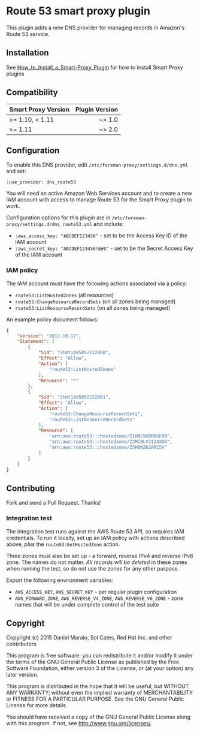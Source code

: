 # Route 53 smart proxy plugin

This plugin adds a new DNS provider for managing records in Amazon's Route 53 service.

## Installation

See [How_to_Install_a_Smart-Proxy_Plugin](http://projects.theforeman.org/projects/foreman/wiki/How_to_Install_a_Smart-Proxy_Plugin)
for how to install Smart Proxy plugins

## Compatibility

| Smart Proxy Version | Plugin Version |
| ------------------- | --------------:|
| >= 1.10, < 1.11     | ~> 1.0         |
| >= 1.11             | ~> 2.0         |

## Configuration

To enable this DNS provider, edit `/etc/foreman-proxy/settings.d/dns.yml` and set:

    :use_provider: dns_route53

You will need an active Amazon Web Services account and to create a new IAM account with access to manage Route 53 for the Smart Proxy plugin to work.

Configuration options for this plugin are in `/etc/foreman-proxy/settings.d/dns_route53.yml` and include:

* `:aws_access_key: "ABCDEF123456"` - set to be the Access Key ID of the IAM account
* `:aws_secret_key: "ABCDEF123456!@#$"` - set to be the Secret Access Key of the IAM account

### IAM policy

The IAM account must have the following actions associated via a policy:

* `route53:ListHostedZones` (all resources)
* `route53:ChangeResourceRecordSets` (on all zones being managed)
* `route53:ListResourceRecordSets` (on all zones being managed)

An example policy document follows:

```json
{
    "Version": "2012-10-17",
    "Statement": [
        {
            "Sid": "Stmt1485852222000",
            "Effect": "Allow",
            "Action": [
                "route53:ListHostedZones"
            ],
            "Resource": "*"
        },
        {
            "Sid": "Stmt1485852222001",
            "Effect": "Allow",
            "Action": [
                "route53:ChangeResourceRecordSets",
                "route53:ListResourceRecordSets"
            ],
            "Resource": [
                "arn:aws:route53:::hostedzone/Z1HNC9XBMDGFH9",
                "arn:aws:route53:::hostedzone/Z2MCBLVJI24XOO",
                "arn:aws:route53:::hostedzone/Z5H8WZ62ARI5V"
            ]
        }
    ]
}
```

## Contributing

Fork and send a Pull Request. Thanks!

### Integration test

The integration test runs against the AWS Route 53 API, so requires IAM credentials. To run it locally, set up an IAM policy with actions described above, _plus_ the `route53:GetHostedZone` action.

Three zones must also be set up - a forward, reverse IPv4 and reverse IPv6 zone. The names do not matter. *All records will be deleted* in these zones when running the test, so do not use the zones for any other purpose.

Export the following environment variables:

* `AWS_ACCESS_KEY`, `AWS_SECRET_KEY` - per regular plugin configuration
* `AWS_FORWARD_ZONE`, `AWS_REVERSE_V4_ZONE`, `AWS_REVERSE_V6_ZONE` - zone names that will be under complete control of the test suite

## Copyright

Copyright (c) 2015 Daniel Maraio, Sol Cates, Red Hat Inc. and other contributors

This program is free software: you can redistribute it and/or modify
it under the terms of the GNU General Public License as published by
the Free Software Foundation, either version 3 of the License, or
(at your option) any later version.

This program is distributed in the hope that it will be useful,
but WITHOUT ANY WARRANTY; without even the implied warranty of
MERCHANTABILITY or FITNESS FOR A PARTICULAR PURPOSE.  See the
GNU General Public License for more details.

You should have received a copy of the GNU General Public License
along with this program.  If not, see <http://www.gnu.org/licenses/>.

